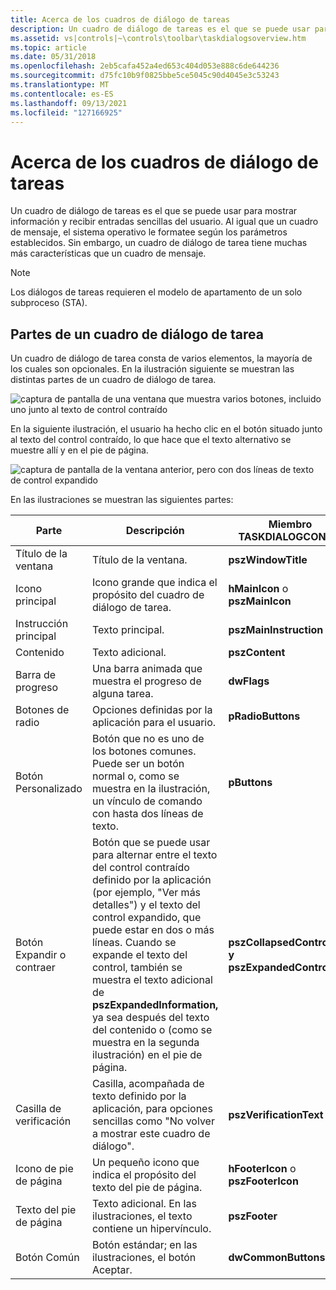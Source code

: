 ```yaml
---
title: Acerca de los cuadros de diálogo de tareas
description: Un cuadro de diálogo de tareas es el que se puede usar para mostrar información y recibir entradas sencillas del usuario.
ms.assetid: vs|controls|~\controls\toolbar\taskdialogsoverview.htm
ms.topic: article
ms.date: 05/31/2018
ms.openlocfilehash: 2eb5cafa452a4ed653c404d053e888c6de644236
ms.sourcegitcommit: d75fc10b9f0825bbe5ce5045c90d4045e3c53243
ms.translationtype: MT
ms.contentlocale: es-ES
ms.lasthandoff: 09/13/2021
ms.locfileid: "127166925"
---
```

# <a name="about-task-dialogs"></a>Acerca de los cuadros de diálogo de tareas

Un cuadro de diálogo de tareas es el que se puede usar para mostrar información y recibir entradas sencillas del usuario. Al igual que un cuadro de mensaje, el sistema operativo le formatee según los parámetros establecidos. Sin embargo, un cuadro de diálogo de tarea tiene muchas más características que un cuadro de mensaje.

> [!Note]  
> Los diálogos de tareas requieren el modelo de apartamento de un solo subproceso (STA).

 

## <a name="parts-of-a-task-dialog"></a>Partes de un cuadro de diálogo de tarea

Un cuadro de diálogo de tarea consta de varios elementos, la mayoría de los cuales son opcionales. En la ilustración siguiente se muestran las distintas partes de un cuadro de diálogo de tarea.

![captura de pantalla de una ventana que muestra varios botones, incluido uno junto al texto de control contraído](images/taskdialog.jpg)

En la siguiente ilustración, el usuario ha hecho clic en el botón situado junto al texto del control contraído, lo que hace que el texto alternativo se muestre allí y en el pie de página.

![captura de pantalla de la ventana anterior, pero con dos líneas de texto de control expandido](images/taskdialogexpand.jpg)

En las ilustraciones se muestran las siguientes partes:



| Parte                   | Descripción                                                                                                                                                                                                                                                                                                                                                                          | Miembro TASKDIALOGCONFIG                                    |
|------------------------|--------------------------------------------------------------------------------------------------------------------------------------------------------------------------------------------------------------------------------------------------------------------------------------------------------------------------------------------------------------------------------------|------------------------------------------------------------|
| Título de la ventana           | Título de la ventana.                                                                                                                                                                                                                                                                                                                                                               | **pszWindowTitle**                                         |
| Icono principal              | Icono grande que indica el propósito del cuadro de diálogo de tarea.                                                                                                                                                                                                                                                                                                                          | **hMainIcon** o **pszMainIcon**                           |
| Instrucción principal       | Texto principal.                                                                                                                                                                                                                                                                                                                                                                      | **pszMainInstruction**                                     |
| Contenido                | Texto adicional.                                                                                                                                                                                                                                                                                                                                                                          | **pszContent**                                             |
| Barra de progreso           | Una barra animada que muestra el progreso de alguna tarea.                                                                                                                                                                                                                                                                                                                                | **dwFlags**                                                |
| Botones de radio          | Opciones definidas por la aplicación para el usuario.                                                                                                                                                                                                                                                                                                                                            | **pRadioButtons**                                          |
| Botón Personalizado          | Botón que no es uno de los botones comunes. Puede ser un botón normal o, como se muestra en la ilustración, un vínculo de comando con hasta dos líneas de texto.                                                                                                                                                                                                                    | **pButtons**                                               |
| Botón Expandir o contraer | Botón que se puede usar para alternar entre el texto del control contraído definido por la aplicación (por ejemplo, "Ver más detalles") y el texto del control expandido, que puede estar en dos o más líneas. Cuando se expande el texto del control, también se muestra el texto adicional de **pszExpandedInformation,** ya sea después del texto del contenido o (como se muestra en la segunda ilustración) en el pie de página. | **pszCollapsedControlText** **y pszExpandedControlText** |
| Casilla de verificación | Casilla, acompañada de texto definido por la aplicación, para opciones sencillas como "No volver a mostrar este cuadro de diálogo".                                                                                                                                                                                                                                                                     | **pszVerificationText**                                    |
| Icono de pie de página            | Un pequeño icono que indica el propósito del texto del pie de página.                                                                                                                                                                                                                                                                                                                          | **hFooterIcon** o **pszFooterIcon**                       |
| Texto del pie de página            | Texto adicional. En las ilustraciones, el texto contiene un hipervínculo.                                                                                                                                                                                                                                                                                                                | **pszFooter**                                              |
| Botón Común          | Botón estándar; en las ilustraciones, el botón Aceptar.                                                                                                                                                                                                                                                                                                                              | **dwCommonButtons**                                        |



 

 

 




